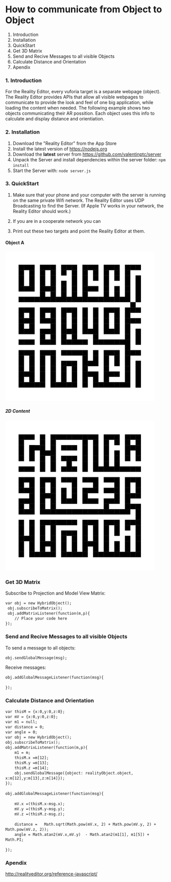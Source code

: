 # How to communicate from Object to Object
1. Introduction
2. Installation
3. QuickStart
4. Get 3D Matrix
5. Send and Recive Messages to all visible Objects
6. Calculate Distance and Orientation
7. Apendix


### 1. Introduction
For the Reality Editor, every vuforia target is a separate webpage (object). The Reality Editor provides APIs that allow all visible webpages to communicate to provide the look and feel of one big application, while loading the content when needed. The following example shows two objects communicating their AR possition. Each object uses this info to calculate and display distance and orientiation.


### 2. Installation
1. Download the "Reality Editor" from the App Store
2. Install the latest version of https://nodejs.org
3. Download the **latest** server from https://github.com/valentinptc/server
4. Unpack the Server and install dependencies within the server folder: `npm install`
5. Start the Server with: `node server.js`

### 3. QuickStart
1. Make sure that your phone and your computer with the server is running on the same private Wifi network. The Reality Editor uses UDP Broadcasting to find the Server. (If Apple TV works in your network, the Reality Editor should work.)
2. If you are in a cooperate network you can  

2. Print out these two targets and point the Reality Editor at them.

#### Object A
![3D Object](https://raw.githubusercontent.com/valentinptc/server/master/objects/distanceA/target/target.jpg)

##### 2D Content
![3D Object](https://raw.githubusercontent.com/valentinptc/server/master/objects/distanceB/target/target.jpg)


### Get 3D Matrix
Subscribe to Projection and Model View Matrix:
   
    var obj = new HybridObject();
     obj.subscribeToMatrix();
     obj.addMatrixListener(function(m,p){
        // Place your code here
    });
  


### Send and Recive Messages to all visible Objects
To send a message to all objects:

    obj.sendGlobalMessage(msg);

Receive messages:
  
    obj.addGlobalMessageListener(function(msg){
		
    });
    

### Calculate Distance and Orientation
    var thisM = {x:0,y:0,z:0};
    var mV = {x:0,y:0,z:0};
    var m1 = null;
    var distance = 0;
    var angle = 0;
    var obj = new HybridObject();
    obj.subscribeToMatrix();
    obj.addMatrixListener(function(m,p){
        m1 = m;
        thisM.x =m[12];
        thisM.y =m[13];
        thisM.z =m[14];
        obj.sendGlobalMessage({object: realityObject.object, x:m[12],y:m[13],z:m[14]});
    });

    obj.addGlobalMessageListener(function(msg){

        mV.x =(thisM.x-msg.x);
        mV.y =(thisM.y-msg.y);
        mV.z =(thisM.z-msg.z);

        distance =   Math.sqrt(Math.pow(mV.x, 2) + Math.pow(mV.y, 2) + Math.pow(mV.z, 2));
        angle = Math.atan2(mV.x,mV.y)  - Math.atan2(m1[1], m1[5]) + Math.PI;

    });
    

### Apendix
http://realityeditor.org/reference-javascript/
